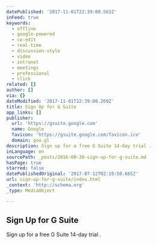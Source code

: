 ```yaml
---
datePublished: '2017-11-01T22:39:00.563Z'
inFeed: true
keywords:
  - offline
  - google-powered
  - co-edit
  - real-time
  - discussion-style
  - video
  - intranet
  - meetings
  - professional
  - click
related: []
author: []
via: {}
dateModified: '2017-11-01T22:39:00.269Z'
title: Sign Up for G Suite
app_links: []
publisher:
  url: 'https://gsuite.google.com'
  name: Google
  favicon: 'https://gsuite.google.com/favicon.ico'
  domain: goo.gl
description: Sign up for a free G Suite 14-day trial .
inLanguage: en
sourcePath: _posts/2016-09-30-sign-up-for-g-suite.md
hasPage: true
starred: false
datePublishedOriginal: '2017-07-12T02:19:50.665Z'
url: sign-up-for-g-suite/index.html
_context: 'http://schema.org'
_type: MediaObject

---
```

<article style=""><h1>Sign Up for G Suite</h1><p>Sign up for a free G Suite 14-day trial .</p></article>